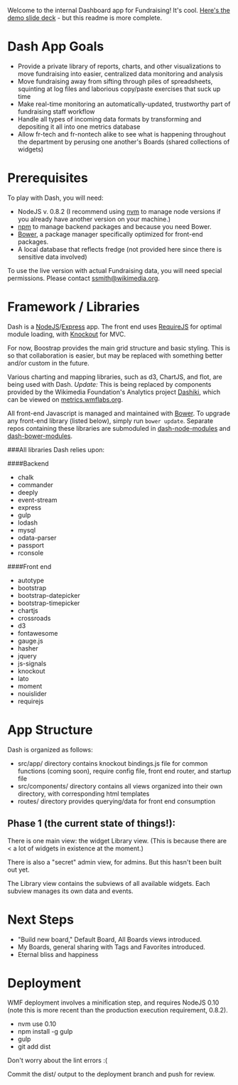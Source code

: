 Welcome to the internal Dashboard app for Fundraising!
It's cool. [Here's the demo slide deck](http://slides.com/sherahsmith/dash) - but this readme is more complete.

Dash App Goals
==============

+ Provide a private library of reports, charts, and other visualizations to move fundraising into easier, centralized data monitoring and analysis
+ Move fundraising away from sifting through piles of spreadsheets, squinting at log files and laborious copy/paste exercises that suck up time
+ Make real-time monitoring an automatically-updated, trustworthy part of fundraising staff workflow
+ Handle all types of incoming data formats by transforming and depositing it all into one metrics database
+ Allow fr-tech and fr-nontech alike to see what is happening throughout the department by perusing one another's Boards (shared collections of widgets)

Prerequisites
=============

To play with Dash, you will need:

+ NodeJS v. 0.8.2 (I recommend using [nvm](https://github.com/creationix/nvm) to manage node versions if you already have another version on your machine.)
+ [npm](https://www.npmjs.org/) to manage backend packages and because you need Bower.
+ [Bower](http://bower.io/), a package manager specifically optimized for front-end packages.
+ A local database that reflects fredge (not provided here since there is sensitive data involved)

To use the live version with actual Fundraising data, you will need special permissions. Please contact ssmith@wikimedia.org.

Framework / Libraries
=====================

Dash is a [NodeJS](http://nodejs.org/)/[Express](http://expressjs.com/) app.
The front end uses [RequireJS](http://requirejs.org/) for optimal module loading, with [Knockout](http://knockoutjs.com/) for MVC.

For now, Boostrap provides the main grid structure and basic styling. This is so that collaboration is easier, but may be replaced with something better and/or custom in the future.

Various charting and mapping libraries, such as d3, ChartJS, and flot, are being used with Dash. *Update:* This is being replaced by components provided by the Wikimedia Foundation's Analytics project [Dashiki](https://github.com/wikimedia/analytics-dashiki), which can be viewed on [metrics.wmflabs.org](https://metrics.wmflabs.org/static/public/dash/).

All front-end Javascript is managed and maintained with [Bower](http://bower.io/). To upgrade any front-end library (listed below), simply run `bower update`. Separate repos containing these libraries are submoduled in [dash-node-modules](https://github.com/sherah/dash_node_modules) and [dash-bower-modules](https://github.com/sherah/dash_bower_modules).

###All libraries Dash relies upon:

####Backend

+ chalk
+ commander
+ deeply
+ event-stream
+ express
+ gulp
+ lodash
+ mysql
+ odata-parser
+ passport
+ rconsole

####Front end

+ autotype
+ bootstrap
+ bootstrap-datepicker
+ bootstrap-timepicker
+ chartjs
+ crossroads
+ d3
+ fontawesome
+ gauge.js
+ hasher
+ jquery
+ js-signals
+ knockout
+ lato
+ moment
+ nouislider
+ requirejs

App Structure
=============

Dash is organized as follows:

+ src/app/ directory contains knockout bindings.js file for common functions (coming soon), require config file, front end router, and startup file
+ src/components/ directory contains all views organized into their own directory, with corresponding html templates
+ routes/ directory provides querying/data for front end consumption

## Phase 1 (the current state of things!):
There is one main view: the widget Library view. (This is because there are < a lot of widgets in existence at the moment.)

There is also a "secret" admin view, for admins. But this hasn't been built out yet.

The Library view contains the subviews of all available widgets. Each subview manages its own data and events.

Next Steps
==========

+ "Build new board," Default Board, All Boards views introduced.
+ My Boards, general sharing with Tags and Favorites introduced.
+ Eternal bliss and happiness

Deployment
==========

WMF deployment involves a minification step, and requires NodeJS 0.10 (note this is more recent than the production execution requirement, 0.8.2).

+ nvm use 0.10
+ npm install -g gulp
+ gulp
+ git add dist

Don't worry about the lint errors :(

Commit the dist/ output to the deployment branch and push for review.
